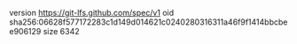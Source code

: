 version https://git-lfs.github.com/spec/v1
oid sha256:06628f577172283c1d149d014621c0240280316311a46f9f1414bbcbee906129
size 6342
